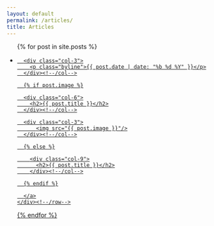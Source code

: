 ```yaml
---
layout: default
permalink: /articles/
title: Articles
---
```


<ul id="article-list">

  {% for post in site.posts %}
  <li>
    <div class="row">
      <a href="{{ post.url }}">

      <div class="col-3">
        <p class="byline">{{ post.date | date: "%b %d %Y" }}</p>
      </div><!--/col-->

      {% if post.image %}

      <div class="col-6">
        <h2>{{ post.title }}</h2>
      </div><!--/col-->

      <div class="col-3">
          <img src="{{ post.image }}"/>
      </div><!--/col-->

      {% else %}

        <div class="col-9">
          <h2>{{ post.title }}</h2>
        </div><!--/col-->

      {% endif %}

      </a>
    </div><!--/row-->
  </li>
  {% endfor %}

</ul>
